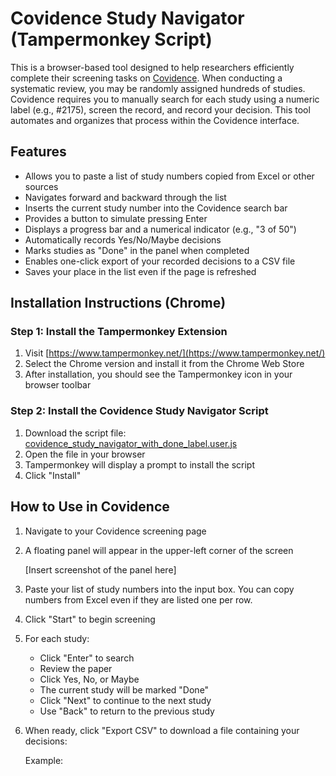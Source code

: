# Covidence Study Navigator (Tampermonkey Script)

This is a browser-based tool designed to help researchers efficiently complete their screening tasks on [Covidence](https://www.covidence.org/). When conducting a systematic review, you may be randomly assigned hundreds of studies. Covidence requires you to manually search for each study using a numeric label (e.g., #2175), screen the record, and record your decision. This tool automates and organizes that process within the Covidence interface.

## Features

- Allows you to paste a list of study numbers copied from Excel or other sources
- Navigates forward and backward through the list
- Inserts the current study number into the Covidence search bar
- Provides a button to simulate pressing Enter
- Displays a progress bar and a numerical indicator (e.g., "3 of 50")
- Automatically records Yes/No/Maybe decisions
- Marks studies as "Done" in the panel when completed
- Enables one-click export of your recorded decisions to a CSV file
- Saves your place in the list even if the page is refreshed

## Installation Instructions (Chrome)

### Step 1: Install the Tampermonkey Extension

1. Visit [https://www.tampermonkey.net/](https://www.tampermonkey.net/)
2. Select the Chrome version and install it from the Chrome Web Store
3. After installation, you should see the Tampermonkey icon in your browser toolbar

### Step 2: Install the Covidence Study Navigator Script

1. Download the script file:  
   [covidence_study_navigator_with_done_label.user.js](./covidence_study_navigator.js)
2. Open the file in your browser
3. Tampermonkey will display a prompt to install the script
4. Click "Install"

## How to Use in Covidence

1. Navigate to your Covidence screening page
2. A floating panel will appear in the upper-left corner of the screen

   [Insert screenshot of the panel here]

3. Paste your list of study numbers into the input box. You can copy numbers from Excel even if they are listed one per row.
4. Click "Start" to begin screening
5. For each study:
   - Click "Enter" to search
   - Review the paper
   - Click Yes, No, or Maybe
   - The current study will be marked "Done"
   - Click "Next" to continue to the next study
   - Use "Back" to return to the previous study
6. When ready, click "Export CSV" to download a file containing your decisions:

   Example:
